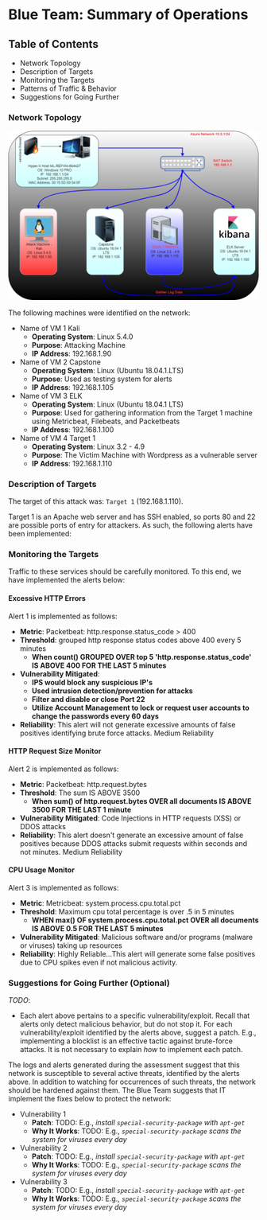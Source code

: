 # Blue Team: Summary of Operations

## Table of Contents
- Network Topology
- Description of Targets
- Monitoring the Targets
- Patterns of Traffic & Behavior
- Suggestions for Going Further

### Network Topology
![Network Topology](https://github.com/crashandmayhem/Final-Project/blob/main/Images/Final%20Project.drawio.png)

The following machines were identified on the network:
- Name of VM 1 Kali
  - **Operating System**: Linux 5.4.0
  - **Purpose**: Attacking Machine
  - **IP Address**: 192.168.1.90
- Name of VM 2 Capstone
  - **Operating System**: Linux (Ubuntu 18.04.1.LTS)
  - **Purpose**: Used as testing system for alerts
  - **IP Address**: 192.168.1.105
- Name of VM 3 ELK
  - **Operating System**: Linux (Ubuntu 18.04.1 LTS)
  - **Purpose**: Used for gathering information from the Target 1 machine using Metricbeat, Filebeats, and Packetbeats
  - **IP Address**: 192.168.1.100
- Name of VM 4 Target 1
  - **Operating System**: Linux 3.2 - 4.9
  - **Purpose**: The Victim Machine with Wordpress as a vulnerable server
  - **IP Address**: 192.168.1.110

### Description of Targets

The target of this attack was: `Target 1` (192.168.1.110).

Target 1 is an Apache web server and has SSH enabled, so ports 80 and 22 are possible ports of entry for attackers. As such, the following alerts have been implemented:

### Monitoring the Targets

Traffic to these services should be carefully monitored. To this end, we have implemented the alerts below:

#### Excessive HTTP Errors

Alert 1 is implemented as follows:
  - **Metric**: Packetbeat: http.response.status_code > 400
  - **Threshold**: grouped http response status codes above 400 every 5 minutes
    - **When count() GROUPED OVER top 5 'http.response.status_code' IS ABOVE 400 FOR THE LAST 5 minutes**
  - **Vulnerability Mitigated**:
    - **IPS would block any suspicious IP's**
    - **Used intrusion detection/prevention for attacks**
    - **Filter and disable or close Port 22**
    - **Utilize Account Management to lock or request user accounts to change the passwords every 60 days**
  - **Reliability**: This alert will not generate excessive amounts of false positives identifying brute force attacks. Medium Reliability 


#### HTTP Request Size Monitor

Alert 2 is implemented as follows:
  - **Metric**: Packetbeat: http.request.bytes
  - **Threshold**: The sum IS ABOVE 3500
    - **When sum() of http.request.bytes OVER all documents IS ABOVE 3500 FOR THE LAST 1 minute** 
  - **Vulnerability Mitigated**: Code Injections in HTTP requests (XSS) or DDOS attacks
  - **Reliability**: This alert doesn't generate an excessive amount of false positives because DDOS attacks submit requests within seconds and not minutes. Medium Reliability

#### CPU Usage Monitor

Alert 3 is implemented as follows:
  - **Metric**: Metricbeat: system.process.cpu.total.pct
  - **Threshold**: Maximum cpu total percentage is over .5 in 5 minutes
    - **WHEN max() OF system.process.cpu.total.pct OVER all documents IS ABOVE 0.5 FOR THE LAST 5 minutes**
  - **Vulnerability Mitigated**: Malicious software and/or programs (malware or viruses) taking up resources
  - **Reliability**: Highly Reliable...This alert will generate some false positives due to CPU spikes even if not malicious activity. 

### Suggestions for Going Further (Optional)
_TODO_: 
- Each alert above pertains to a specific vulnerability/exploit. Recall that alerts only detect malicious behavior, but do not stop it. For each vulnerability/exploit identified by the alerts above, suggest a patch. E.g., implementing a blocklist is an effective tactic against brute-force attacks. It is not necessary to explain _how_ to implement each patch.

The logs and alerts generated during the assessment suggest that this network is susceptible to several active threats, identified by the alerts above. In addition to watching for occurrences of such threats, the network should be hardened against them. The Blue Team suggests that IT implement the fixes below to protect the network:
- Vulnerability 1
  - **Patch**: TODO: E.g., _install `special-security-package` with `apt-get`_
  - **Why It Works**: TODO: E.g., _`special-security-package` scans the system for viruses every day_
- Vulnerability 2
  - **Patch**: TODO: E.g., _install `special-security-package` with `apt-get`_
  - **Why It Works**: TODO: E.g., _`special-security-package` scans the system for viruses every day_
- Vulnerability 3
  - **Patch**: TODO: E.g., _install `special-security-package` with `apt-get`_
  - **Why It Works**: TODO: E.g., _`special-security-package` scans the system for viruses every day_

